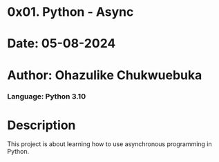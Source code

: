 # 0x01. Python - Async

# Date:    05-08-2024
# Author:  Ohazulike Chukwuebuka
### Language: Python 3.10

# Description
This project is about learning how to use asynchronous programming in Python.
